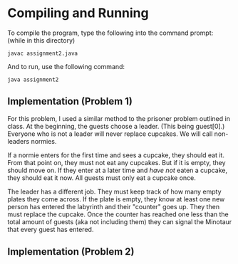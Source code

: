 # Compiling and Running
To compile the program, type the following into the command prompt: (while in this directory)

`javac assignment2.java`

And to run, use the following command:

`java assignment2`

## Implementation (Problem 1)
For this problem, I used a similar method to the prisoner problem outlined in class.
At the beginning, the guests choose a leader. (This being guest[0].) Everyone who is
not a leader will never replace cupcakes. We will call non-leaders normies.

If a normie enters for the first time and sees a cupcake, they should eat it. From
that point on, they must not eat any cupcakes. But if it is empty, they should move
on. If they enter at a later time and *have not* eaten a cupcake, they should eat it
now. All guests must only eat a cupcake once.

The leader has a different job. They must keep track of how many empty plates they
come across. If the plate is empty, they know at least one new person has entered
the labyrinth and their "counter" goes up. They then must replace the cupcake. Once
the counter has reached one less than the total amount of guests (aka not including
them) they can signal the Minotaur that every guest has entered.

## Implementation (Problem 2)

